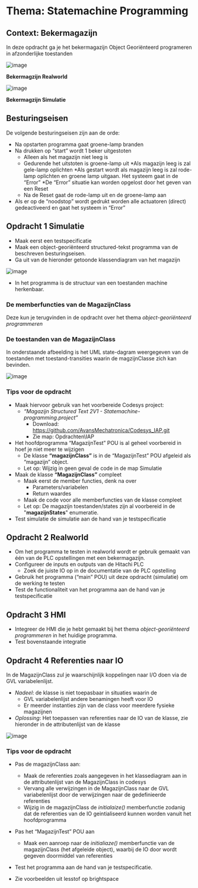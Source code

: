 # Thema: Statemachine Programming
## Context: Bekermagazijn

In deze opdracht ga je het bekermagazijn Object Georiënteerd programeren in afzonderlijke toestanden

![image](../images/beker_magazijn_real_world.png)

**Bekermagzijn Realworld**

![image](../images/beker_magazijn_sumulatie.png)

**Bekermagzijn Simulatie**

## Besturingseisen
De volgende besturingseisen zijn aan de orde:
* Na opstarten programma gaat groene-lamp branden
* Na drukken op “start” wordt 1 beker uitgestoten
    * Alleen als het magazijn niet leeg is
    * Gedurende het uitstoten is groene-lamp uit
*Als magazijn leeg is zal gele-lamp oplichten
*Als gestart wordt als magazijn leeg is zal rode-lamp oplichten en groene lamp uitgaan. Het systeem gaat in  de “Error”
*De “Error” situatie kan worden opgelost door het geven van een Reset
    * Na de Reset gaat de rode-lamp uit en de groene-lamp aan
* Als er op de “noodstop” wordt gedrukt worden alle actuatoren (direct) gedeactiveerd en gaat het systeem in “Error”

## Opdracht 1 Simulatie
* Maak eerst een testspecificatie
* Maak een object-georiënteerd structured-tekst programma van de beschreven besturingseisen.
* Ga uit van de hieronder getoonde klassendiagram van het magazijn

![image](../images/klasse_diagram_1.png)

* In het programma is de structuur van een toestanden machine herkenbaar.

### De memberfuncties van de MagazijnClass
Deze kun je terugvinden in de opdracht over het thema *object-georiënteerd programmeren*

### De toestanden van de MagazijnClass
In onderstaande afbeelding is het UML state-dagram weergegeven van de toestanden met toestand-transities waarin de magzijnClasse zich kan bevinden.

![image](../images/statemachine%201.png)

### Tips voor de opdracht
* Maak hiervoor gebruik van het voorbereide Codesys project:
    * *“Magazijn Structured Text 2V1 - Statemachine-programming.project”*
        * Download: https://github.com/AvansMechatronica/Codesys_IAP.git
        * Zie map: Opdrachten\IAP
* Het hoofdprogramma “MagazijnTest” POU is al geheel voorbereid in hoef je niet meer te wijzigen
    * De klasse **“magazijnClass”** is in de “MagazijnTest” POU afgeleid als “magazijn” object.
    * Let op: Wijzig in geen geval de code in de map Simulatie
* Maak de klasse **“MagazijnClass”** compleet
    * Maak eerst de member functies, denk na over
        * Parameters/variabelen
        * Return waardes
    * Maak de code voor alle memberfuncties van de klasse compleet
    * Let op: De magazijn toestanden/states zijn al voorbereid in de "**magazijnStates**" enumeratie.  
* Test simulatie de simulatie aan de hand van je testspecificatie

## Opdracht 2 Realworld
* Om het programma te testen in realworld wordt er gebruik gemaakt van één van de PLC opstellingen met een bekermagazijn.
* Configureer de inputs en outputs van de Hitachi PLC
    * Zoek de juiste IO op in de documentatie van de PLC opstelling
* Gebruik het programma (“main” POU) uit deze opdracht (simulatie) om de werking te testen
* Test de functionaliteit van het programma aan de hand van je testspecificatie

## Opdracht 3 HMI
* Integreer de HMI die je hebt gemaakt bij het thema *object-georiënteerd programmeren* in het huidige programma.
* Test bovenstaande integratie

## Opdracht 4 Referenties naar IO
In de MagazijnClass zul je waarschijnlijk koppelingen naar I/O doen via de GVL variabelenlijst.

* *Nadeel*: de klasse is niet toepasbaar in situaties waarin de 
    * GVL variabelenlijst andere benamingen heeft voor IO
    * Er meerder instanties zijn van de class voor meerdere fysieke magazijnen
* *Oplossing*: Het toepassen van referenties naar de IO van de klasse, zie hieronder in de attributenlijst van de 
klasse

![image](../images/klasse_diagram_3.png)

### Tips voor de opdracht
* Pas de magazijnClass aan:
    * Maak de referenties zoals aangegeven in het klassediagram aan in de attributenlijst van de MagazijnClass in codesys
    * Vervang alle verwijzingen in de MagazijnClass naar de GVL variabelenlijst door de verwijzingen naar de gedefinieerde referenties
    * Wijzig in de magazijnClass de *initialaize()* memberfunctie zodanig dat de referenties van de IO geintialiseerd kunnen worden vanuit het hoofdprogramma
* Pas het “MagazijnTest” POU aan
    * Maak een aanroep naar de *initialiaze()* memberfunctie van de magazijnClass (het afgeleide object), waarbij de IO door wordt gegeven doormiddel van referenties

* Test het programma aan de hand van je testspecificatie.

* Zie voorbeelden uit lesstof op brightspace
